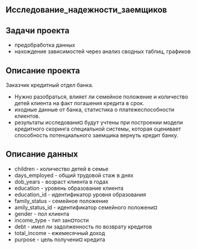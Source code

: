 ## Исследование_надежности_заемщиков
## Задачи проекта
- предобработка данных
- нахождение зависимостей через анализ сводных таблиц, графиков
 
## Описание проекта 
Заказчик кредитный отдел банка. 
- Нужно разобраться, влияет ли семейное положение и количество детей клиента на факт погашения кредита в срок. 
- иходные данные от банка, статистика о платежеспособности клиентов. 
- результаты исследовани¤ будут учтены при построении модели кредитного скоринга специальной системы, которая оценивает способность потенциального заемщика вернуть кредит банку.

## Описание данных 
- children - количество детей в семье 
- days_employed - общий трудовой стаж в днях 
- dob_years - возраст клиента в годах 
- education - уровень образование клиента 
- education_id - идентификатор уровня образования 
- family_status - семейное положение 
- amily_status_id - идентификатор семейного положени¤ 
- gender - пол клиента 
- income_type - тип зан¤тости 
- debt - имел ли задолженность по возврату кредитов 
- total_income - ежемесячный доход 
- purpose - цель получени¤ кредита
